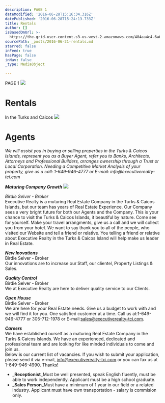 ```yaml
---
description: PAGE 1
dateModified: '2016-06-28T15:16:34.316Z'
datePublished: '2016-06-28T15:24:13.733Z'
title: Rentals
author: []
isBasedOnUrl: >-
  https://the-grid-user-content.s3-us-west-2.amazonaws.com/484aa4c4-6a01-41df-8a55-d99de6b9fd71.jpg
sourcePath: _posts/2016-06-21-rentals.md
starred: false
inFeed: true
hasPage: false
inNav: false
_type: MediaObject

---
```

PAGE 1
![](https://the-grid-user-content.s3-us-west-2.amazonaws.com/484aa4c4-6a01-41df-8a55-d99de6b9fd71.jpg)

# Rentals

In the Turks and Caicos
![](https://the-grid-user-content.s3-us-west-2.amazonaws.com/0521127a-90d3-42c8-aba6-39fc344ce934.png)

# Agents

_We will assist you in buying or selling properties in the Turks & Caicos Islands, represent you as a Buyer Agent, refer you to Banks, Architects, Attorneys and Professional Builders, arranges ownership through a Trust or Local Corporation. Needing a Competitive Market Analysis of your property, give us a call: 1-649-946-4777 or E-mail: info@executiverealty-tci.com_

_**Maturing Company Growth**_
![](https://the-grid-user-content.s3-us-west-2.amazonaws.com/e8e492c8-6d32-4878-b167-9429ee3ab21c.jpg)

_Birdie Selver - Broker_  
Executive Realty is a muturing Real Estate Company in the Turks & Caicos Islands, but our team has years of Real Estate Experience. Our Company sees a very bright future for both our Agents and the Company. This is your chance to visit the Turks & Caicos Islands, it beautiful by nature. Come see for yourself. Make your travel arrangments, give us a call and we will collect you from your hotel. We want to say thank you to all of the people, who visited our Website and tell a friend or relative. You telling a friend or relative about Executive Realty in the Turks & Caicos Island will help make us leader in Real Estate.

_**New Inovations**_  
Birdie Selver - Broker  
Our innovations are to increase our Staff, our clientel, Property Listings & Sales.

_**Quality Control**_  
Birdie Selver - Broker  
We at Executive Realty are here to deliver quality service to our Clients.

_**Open House**_  
Birdie Selver - Broker  
We are here for your Real Estate needs. Give us a budget to work with and we will find it for you. One satisfied customer at a time. Call us at:1-649-946-4777 or 305-712-1978 or E-mail:sales@executiverealty-tci.com.

_**Careers**_  
We have established ourself as a maturing Real Estate Company in the Turks & Caicos Islands. We have an experienced, dedicated and professional team and are looking for like minded individuals to come and join us.  
Below is our current list of vacancies. If you wish to submit your application, please send it via e-mail, info@executiverealty-tci.com or you can fax us at 1-649-946-4990\. Thanks!

* _**Receptionist**_Must be well presented, speak English fluently, must be able to work independently. Applicant must be a high school graduate.
* _**Sales Person**_Must have a minimum of 1 year in our field or a related industry. Applicant must have own transportation - salary is commision only.